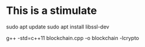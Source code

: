 # This is a stimulate


sudo apt update
sudo apt install libssl-dev

g++ -std=c++11 blockchain.cpp -o blockchain -lcrypto